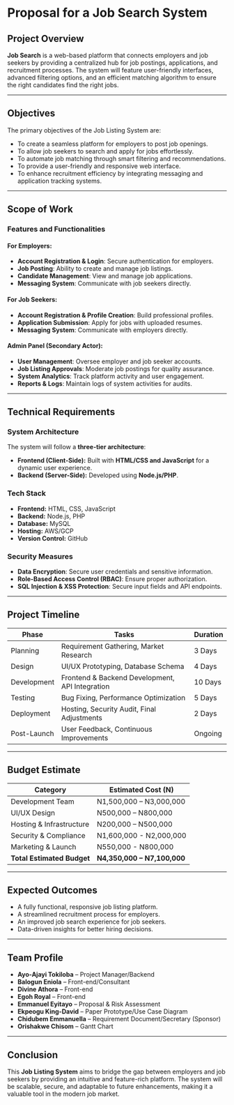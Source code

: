# **Proposal for a Job Search System**

## **Project Overview**
**Job Search** is a web-based platform that connects employers and job seekers by providing a centralized hub for job postings, applications, and recruitment processes. The system will feature user-friendly interfaces, advanced filtering options, and an efficient matching algorithm to ensure the right candidates find the right jobs.

---

## **Objectives**
The primary objectives of the Job Listing System are:
- To create a seamless platform for employers to post job openings.
- To allow job seekers to search and apply for jobs effortlessly.
- To automate job matching through smart filtering and recommendations.
- To provide a user-friendly and responsive web interface.
- To enhance recruitment efficiency by integrating messaging and application tracking systems.

---

## **Scope of Work**

### **Features and Functionalities**

#### **For Employers:**
- **Account Registration & Login**: Secure authentication for employers.
- **Job Posting**: Ability to create and manage job listings.
- **Candidate Management**: View and manage job applications.
- **Messaging System**: Communicate with job seekers directly.

#### **For Job Seekers:**
- **Account Registration & Profile Creation**: Build professional profiles.
- **Application Submission**: Apply for jobs with uploaded resumes.
- **Messaging System**: Communicate with employers directly.

#### **Admin Panel (Secondary Actor):**
- **User Management**: Oversee employer and job seeker accounts.
- **Job Listing Approvals**: Moderate job postings for quality assurance.
- **System Analytics**: Track platform activity and user engagement.
- **Reports & Logs**: Maintain logs of system activities for audits.

---

## **Technical Requirements**

### **System Architecture**
The system will follow a **three-tier architecture**:
- **Frontend (Client-Side):** Built with **HTML/CSS and JavaScript** for a dynamic user experience.
- **Backend (Server-Side):** Developed using **Node.js/PHP**.

### **Tech Stack**
- **Frontend:** HTML, CSS, JavaScript
- **Backend:** Node.js, PHP
- **Database:** MySQL
- **Hosting:** AWS/GCP
- **Version Control:** GitHub

### **Security Measures**
- **Data Encryption**: Secure user credentials and sensitive information.
- **Role-Based Access Control (RBAC)**: Ensure proper authorization.
- **SQL Injection & XSS Protection**: Secure input fields and API endpoints.

---

## **Project Timeline**

| **Phase** | **Tasks** | **Duration** |
|-----------|----------|--------------|
| Planning | Requirement Gathering, Market Research | 3 Days |
| Design | UI/UX Prototyping, Database Schema | 4 Days |
| Development | Frontend & Backend Development, API Integration | 10 Days |
| Testing | Bug Fixing, Performance Optimization | 5 Days |
| Deployment | Hosting, Security Audit, Final Adjustments | 2 Days |
| Post-Launch | User Feedback, Continuous Improvements | Ongoing |

---

## **Budget Estimate**

| **Category** | **Estimated Cost (N)** |
|-------------|-------------------------|
| Development Team | N1,500,000 – N3,000,000 |
| UI/UX Design | N500,000 – N800,000 |
| Hosting & Infrastructure | N200,000 – N500,000 |
| Security & Compliance | N1,600,000 - N2,000,000 |
| Marketing & Launch | N550,000 - N800,000 |
| **Total Estimated Budget** | **N4,350,000 – N7,100,000** |

---

## **Expected Outcomes**
- A fully functional, responsive job listing platform.
- A streamlined recruitment process for employers.
- An improved job search experience for job seekers.
- Data-driven insights for better hiring decisions.

---

## **Team Profile**
- **Ayo-Ajayi Tokiloba** – Project Manager/Backend
- **Balogun Eniola** – Front-end/Consultant
- **Divine Athora** – Front-end
- **Egoh Royal** – Front-end
- **Emmanuel Eyitayo** – Proposal & Risk Assessment
- **Ekpeogu King-David** – Paper Prototype/Use Case Diagram
- **Chidubem Emmanuella** – Requirement Document/Secretary (Sponsor)
- **Orishakwe Chisom** – Gantt Chart

---

## **Conclusion**
This **Job Listing System** aims to bridge the gap between employers and job seekers by providing an intuitive and feature-rich platform. The system will be scalable, secure, and adaptable to future enhancements, making it a valuable tool in the modern job market.
